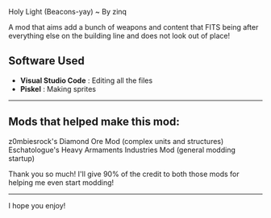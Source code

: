 Holy Light (Beacons-yay) ~ By zinq

A mod that aims add a bunch of weapons and content that FITS being after everything else on the building line and does not look out of place!

## Software Used
- **Visual Studio Code** : Editing all the files
- **Piskel** : Making sprites

---

## Mods that helped make this mod:

z0mbiesrock's Diamond Ore Mod (complex units and structures)
Eschatologue's Heavy Armaments Industries Mod (general modding startup)

Thank you so much! I'll give 90% of the credit to both those mods for helping me even start modding!

---


I hope you enjoy! 

